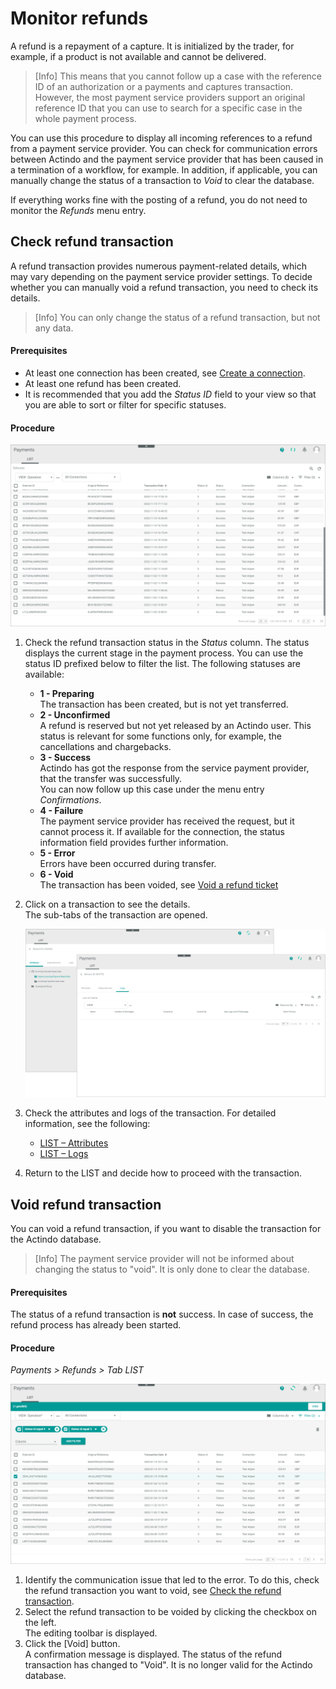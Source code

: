 # Monitor refunds

A refund is a repayment of a capture. It is initialized by the trader, for example, if a product is not available and cannot be delivered.   
> [Info] This means that you cannot follow up a case with the reference ID of an authorization or a payments and captures transaction. However, the most payment service providers support an original reference ID that you can use to search for a specific case in the whole payment process.

You can use this procedure to display all incoming references to a refund from a payment service provider. You can check for communication errors between Actindo and the payment service provider that has been caused in a termination of a workflow, for example. In addition, if applicable, you can manually change the status of a transaction to *Void* to clear the database.    
   
If everything works fine with the posting of a refund, you do not need to monitor the *Refunds* menu entry.   

## Check refund transaction

A refund transaction provides numerous payment-related details, which may vary depending on the payment service provider settings. To decide whether you can manually void a refund transaction, you need to check its details.   
> [Info] You can only change the status of a refund transaction, but not any data.

#### Prerequisites

- At least one connection has been created, see [Create a connection](../Integration/01_ManageConnections.md#create-a-connection).
- At least one refund has been created.
- It is recommended that you add the *Status ID* field to your view so that you are able to sort or filter for specific statuses. 

#### Procedure   

![Refund transactions](../../Assets/Screenshots/Payments/Refunds/LISTRefunds.png "[Refund transactions]")

1. Check the refund transaction status in the *Status* column. The status displays the current stage in the payment process. You can use the status ID prefixed below to filter the list. The following statuses are available:   
    - **1 - Preparing**  
        The transaction has been created, but is not yet transferred.
    - **2 - Unconfirmed**   
        A refund is reserved but not yet released by an Actindo user. This status is relevant for some functions only, for example, the cancellations and chargebacks.
    - **3 - Success**  
        Actindo has got the response from the service payment provider, that the transfer was successfully.   
        You can now follow up this case under the menu entry *Confirmations*. <!-----Stefan ist das richtig?---> 
    - **4 - Failure**   
        The payment service provider has received the request, but it cannot process it. If available for the connection, the status information field provides further information.
    - **5 - Error**   
       Errors have been occurred during transfer.
    - **6 - Void**   
       The transaction has been voided, see [Void a refund ticket](#void-a-refund-transaction)

    
2. Click on a transaction to see the details.   
    The sub-tabs of the transaction are opened. 

     ![Refunds attributes and logs](../../Assets/Screenshots/Payments/Refunds/CheckAttributes.png "[Refund attributes and logs]")

3. Check the attributes and logs of the transaction. For detailed information, see the following:
     - [LIST &ndash; Attributes](../UserInterface/04_ListRefunds.md#refunds-–-attributes)
     - [LIST &ndash; Logs](../UserInterface/04_ListRefunds.md#refunds-–-logs)
4. Return to the LIST and decide how to proceed with the transaction.


## Void refund transaction

You can void a refund transaction, if you want to disable the transaction for the Actindo database. 
> [Info] The payment service provider will not be informed about changing the status to "void". It is only done to clear the database.

#### Prerequisites

The status of a refund transaction is **not** success. In case of success, the refund process has already been started. <!---ist das richtig-->

#### Procedure
*Payments > Refunds > Tab LIST*

![Void Refund](../../Assets/Screenshots/Payments/Refunds/VoidRefunds.png "[Void refund]") 

 1. Identify the communication issue that led to the error. To do this, check the refund transaction you want to void, see [Check the refund transaction](#check-refund-transaction).
2. Select the refund transaction to be voided by clicking the checkbox on the left.   
    The editing toolbar is displayed.
3. Click the [Void] button.   
   A confirmation message is displayed. The status of the refund transaction has changed to "Void". It is no longer valid for the Actindo database.